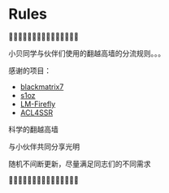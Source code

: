 # Rules
🤡🤡🤡🤡🤡🤡🤡🤡🤡🤡🤡🤡🤡🤡🤡

小贝同学与伙伴们使用的翻越高墙的分流规则。。。

感谢的项目：

- [blackmatrix7](https://github.com/blackmatrix7/ios_rule_script)
- [s1oz](https://github.com/s1oz/unraid)
- [LM-Firefly](https://github.com/LM-Firefly/Rules)
- [ACL4SSR](https://github.com/ACL4SSR/ACL4SSR/tree/master)

科学的翻越高墙

与小伙伴共同分享光明

随机不间断更新，尽量满足同志们的不同需求

🤡🤡🤡🤡🤡🤡🤡🤡🤡🤡🤡🤡🤡🤡🤡
